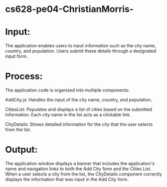 # cs628-pe04-ChristianMorris-

# Input:
The application enables users to input information such as the city name, country, and population.
Users submit these details through a designated input form.

# Process: 
The application code is organized into multiple components:

AddCity.js: Handles the input of the city name, country, and population.

CitiesList: Populates and displays a list of cities based on the submitted information. Each city name in the list acts as a clickable link.

CityDetails: Shows detailed information for the city that the user selects from the list.

# Output: 
The application window displays a banner that includes the application's name and navigation links to both the Add City form and the Cities List.
When a user selects a city from the list, the CityDetails component correctly displays the information that was input in the Add City form.
